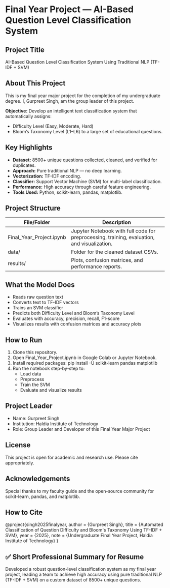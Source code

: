 # Final Year Project — AI-Based Question Level Classification System

## Project Title
AI-Based Question Level Classification System Using Traditional NLP (TF-IDF + SVM)

## About This Project
This is my final year major project for the completion of my undergraduate degree.
I, Gurpreet Singh, am the group leader of this project.

**Objective:** Develop an intelligent text classification system that automatically assigns:
- Difficulty Level (Easy, Moderate, Hard)
- Bloom’s Taxonomy Level (L1–L6)
to a large set of educational questions.

## Key Highlights
- **Dataset:** 8500+ unique questions collected, cleaned, and verified for duplicates.
- **Approach:** Pure traditional NLP — no deep learning.
- **Vectorization:** TF-IDF encoding.
- **Classifier:** Support Vector Machine (SVM) for multi-label classification.
- **Performance:** High accuracy through careful feature engineering.
- **Tools Used:** Python, scikit-learn, pandas, matplotlib.

## Project Structure

| File/Folder | Description |
| ----------- | ------------ |
| Final_Year_Project.ipynb | Jupyter Notebook with full code for preprocessing, training, evaluation, and visualization. |
| data/ | Folder for the cleaned dataset CSVs. |
| results/ | Plots, confusion matrices, and performance reports. |

## What the Model Does
- Reads raw question text
- Converts text to TF-IDF vectors
- Trains an SVM classifier
- Predicts both Difficulty Level and Bloom’s Taxonomy Level
- Evaluates with accuracy, precision, recall, F1-score
- Visualizes results with confusion matrices and accuracy plots

## How to Run
1. Clone this repository.
2. Open Final_Year_Project.ipynb in Google Colab or Jupyter Notebook.
3. Install required packages:
   pip install -U scikit-learn pandas matplotlib
4. Run the notebook step-by-step to:
   - Load data
   - Preprocess
   - Train the SVM
   - Evaluate and visualize results

## Project Leader
- Name: Gurpreet Singh
- Institution: Haldia Institute of Technology
- Role: Group Leader and Developer of this Final Year Major Project

## License
This project is open for academic and research use. Please cite appropriately.

## Acknowledgements
Special thanks to my faculty guide and the open-source community for scikit-learn, pandas, and matplotlib.

## How to Cite
@project{singh2025finalyear,
  author = {Gurpreet Singh},
  title = {Automated Classification of Question Difficulty and Bloom's Taxonomy Using TF-IDF + SVM},
  year = {2025},
  note = {Undergraduate Final Year Project, Haldia Institute of Technology}
}

## ✅ Short Professional Summary for Resume
Developed a robust question-level classification system as my final year project, leading a team to achieve high accuracy using pure traditional NLP (TF-IDF + SVM) on a custom dataset of 8500+ unique questions.
